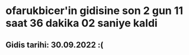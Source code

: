 # ofarukbicer'in gidisine son 2 gun 11 saat 36 dakika 02 saniye kaldi

## Gidis tarihi: 30.09.2022 :(